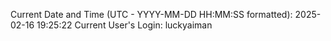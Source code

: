 Current Date and Time (UTC - YYYY-MM-DD HH:MM:SS formatted): 2025-02-16 19:25:22
Current User's Login: luckyaiman
